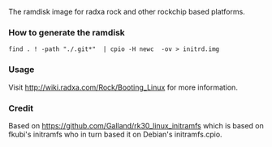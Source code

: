 The ramdisk image for radxa rock and other rockchip based platforms.

### How to generate the ramdisk ###

    find . ! -path "./.git*"  | cpio -H newc  -ov > initrd.img

### Usage ###

Visit http://wiki.radxa.com/Rock/Booting_Linux for more information.

### Credit ###

Based on https://github.com/Galland/rk30_linux_initramfs which is based on fkubi's initramfs who in turn based it on Debian's initramfs.cpio.
